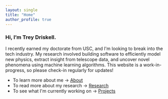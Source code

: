 ```yaml
---
layout: single
title: "Home"
author_profile: true
---
```

### Hi, I’m Trey Driskell.

I recently earned my doctorate from USC, and I'm looking to break into the tech industry. My research involved building software to efficiently model new physics, extract insight from telescope data, and uncover novel phenomena using machine learning algorithms. This website is a work-in-progress, so please check-in regularly for updates!

* To learn more about me → [About](/about/)
* To read more about my research → [Research](/research/)
* To see what I'm currently working on → [Projects](/projects/)

